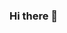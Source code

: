 ### Hi there 👋

<!--
**IsmailSepon/IsmailSepon** is a ✨ _special_ ✨ repository because its `README.md` (this file) appears on your GitHub profile.

I am Happy To Know That You Just Visited My Github Profile

- 🔭 I’m currently working on ... Android Apps Development
- 🌱 I’m currently learning ... MVVM Architecture 
- 👯 I’m looking to collaborate on ... Projects
- 🤔 I’m looking for help with ... IOS APP development
- 💬 Ask me about ... Android App Development 
- 📫 How to reach me: ... mail : ismailhossainsepon@gmail.com | f : https://www.facebook.com/isepon/ | in : https://www.linkedin.com/in/md-ismail-hossain-sepon-847564125/
- 😄 Pronouns: ... Ismail Hossain Sepon
-->
